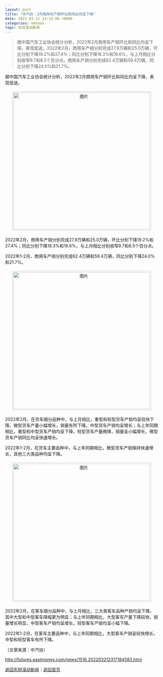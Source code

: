 ```yaml
---
layout: post
title: "中汽协：2月商用车产销环比和同比均呈下降"
date: 2022-03-21 14:14:08 +0800
categories: emnews
tags: 东财滚动新闻
---
```

> 据中国汽车工业协会统计分析，2022年2月商用车产销环比和同比均呈下降，表现低迷。2022年2月，商用车产销分别完成27.9万辆和25.0万辆，环比分别下降19.2%和27.4%；同比分别下降18.3%和16.6%，与上月相比分别收窄9.7和8.5个百分点。商用车产销分别完成62.4万辆和59.4万辆，同比分别下降24.0%和21.7%。

<p>据中国汽车工业协会统计分析，2022年2月商用车产销环比和同比均呈下降，表现低迷。</p><center><img src="https://dfscdn.dfcfw.com/download/D24781837624092325735_w893h507.jpg" alt="图片" style="border:#d1d1d1 1px solid;padding:3px;margin:5px 0;" width="451" /></center><p>2022年2月，商用车产销分别完成27.9万辆和25.0万辆，环比分别下降19.2%和27.4%；同比分别下降18.3%和16.6%，与上月相比分别收窄9.7和8.5个百分点。</p><p>2022年1-2月，商用车产销分别完成62.4万辆和59.4万辆，同比分别下降24.0%和21.7%。</p><center><img src="https://dfscdn.dfcfw.com/download/D25410379798784167524_w895h533.jpg" alt="图片" style="border:#d1d1d1 1px solid;padding:3px;margin:5px 0;" width="451" /></center><p>2022年2月，在货车细分品种中，与上月相比，重型和轻型货车产销均呈较快下降，微型货车产量小幅增长，销量有所下降，中型货车产销均呈增长；与上年同期相比，重型和中型货车产销均呈下降，轻型货车产量微降，销量呈小幅增长，微型货车产销同比均呈快速增长。</p><p>2022年1-2月，在货车主要品种中，与上年同期相比，微型货车产销保持快速增长，其他三大类品种均呈下降。</p><center><img src="https://dfscdn.dfcfw.com/download/D25271503959085517967_w897h537.jpg" alt="图片" style="border:#d1d1d1 1px solid;padding:3px;margin:5px 0;" width="451" /></center><p>2022年2月，在客车细分品种中，与上月相比，三大类客车品种产销均呈下降，其中大型和中型客车降幅更为明显；与上年同期相比，大型客车产量下降较快，销量增长明显，中型客车产销均呈增长，轻型客车产销均呈小幅下降。</p><p>2022年1-2月，在客车主要品种中，与上年同期相比，大型客车产销呈较快增长，中型和轻型客车有所下降。</p><p></p><p class="em_media">（文章来源：中汽协）</p>

<http://futures.eastmoney.com/news/1516,202203212317184583.html>

[返回东财滚动新闻](//finews.withounder.com/emnews/)｜[返回首页](//finews.withounder.com/)